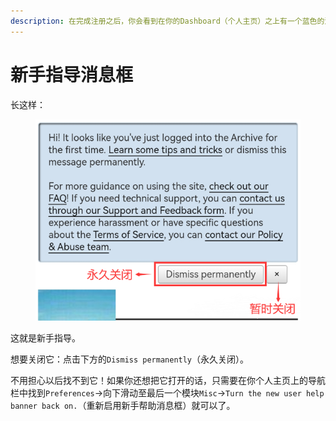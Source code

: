 ```yaml
---
description: 在完成注册之后，你会看到在你的Dashboard（个人主页）之上有一个蓝色的消息框。
---
```


# 新手指导消息框

长这样：

<figure><img src="../.gitbook/assets/image (20) (1).png" alt="" width="440"><figcaption></figcaption></figure>

这就是新手指导。

想要关闭它：点击下方的`Dismiss permanently`（永久关闭）。

不用担心以后找不到它！如果你还想把它打开的话，只需要在你个人主页上的导航栏中找到`Preferences`→向下滑动至最后一个模块`Misc`→`Turn the new user help banner back on.`（重新启用新手帮助消息框）就可以了。
